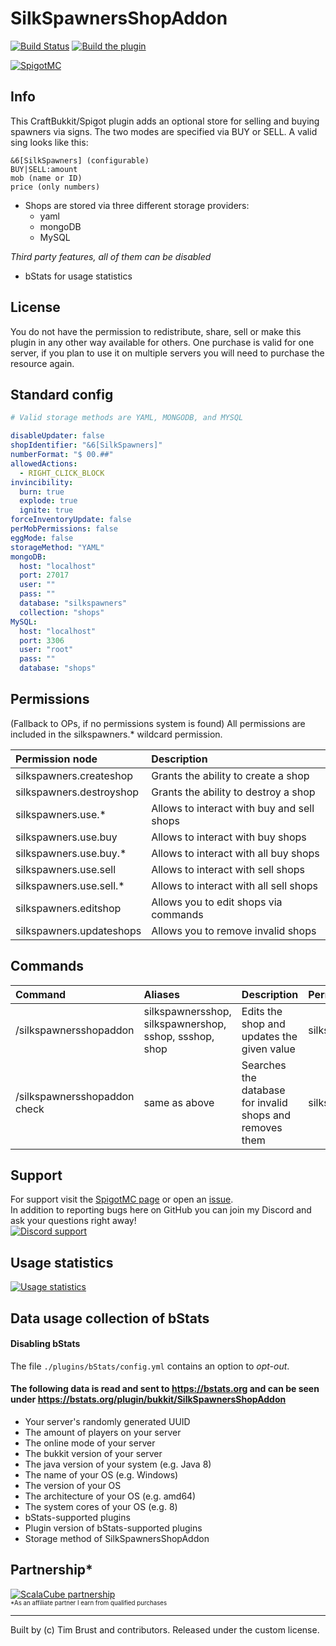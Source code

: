 # SilkSpawnersShopAddon

[![Build Status](https://ci.dustplanet.de/buildStatus/icon?job=SilkSpawnersShopAddon)](https://ci.dustplanet.de/job/SilkSpawnersShopAddon/)
[![Build the plugin](https://github.com/timbru31/SilkSpawnersShopAddon/workflows/Build%20the%20plugin/badge.svg)](https://github.com/timbru31/SilkSpawnersShopAddon/actions?query=workflow%3A%22Build+the+plugin%22)

[![SpigotMC](https://img.shields.io/badge/SpigotMC-v3.0.4-orange.svg)](https://www.spigotmc.org/resources/12028/)

## Info

This CraftBukkit/Spigot plugin adds an optional store for selling and buying spawners via signs.
The two modes are specified via BUY or SELL.
A valid sing looks like this:

```
&6[SilkSpawners] (configurable)
BUY|SELL:amount
mob (name or ID)
price (only numbers)
```

- Shops are stored via three different storage providers:
  - yaml
  - mongoDB
  - MySQL

_Third party features, all of them can be disabled_

- bStats for usage statistics

## License

You do not have the permission to redistribute, share, sell or make this plugin in any other way available for others.
One purchase is valid for one server, if you plan to use it on multiple servers you will need to purchase the resource again.

## Standard config

```yaml
# Valid storage methods are YAML, MONGODB, and MYSQL

disableUpdater: false
shopIdentifier: "&6[SilkSpawners]"
numberFormat: "$ 00.##"
allowedActions:
  - RIGHT_CLICK_BLOCK
invincibility:
  burn: true
  explode: true
  ignite: true
forceInventoryUpdate: false
perMobPermissions: false
eggMode: false
storageMethod: "YAML"
mongoDB:
  host: "localhost"
  port: 27017
  user: ""
  pass: ""
  database: "silkspawners"
  collection: "shops"
MySQL:
  host: "localhost"
  port: 3306
  user: "root"
  pass: ""
  database: "shops"
```

## Permissions

(Fallback to OPs, if no permissions system is found)
All permissions are included in the silkspawners.\* wildcard permission.

| Permission node          | Description                                |
| :----------------------- | :----------------------------------------- |
| silkspawners.createshop  | Grants the ability to create a shop        |
| silkspawners.destroyshop | Grants the ability to destroy a shop       |
| silkspawners.use.\*      | Allows to interact with buy and sell shops |
| silkspawners.use.buy     | Allows to interact with buy shops          |
| silkspawners.use.buy.\*  | Allows to interact with all buy shops      |
| silkspawners.use.sell    | Allows to interact with sell shops         |
| silkspawners.use.sell.\* | Allows to interact with all sell shops     |
| silkspawners.editshop    | Allows you to edit shops via commands      |
| silkspawners.updateshops | Allows you to remove invalid shops         |

## Commands

| Command                                                             | Aliases                                                | Description                                              | Permission node          |
| :------------------------------------------------------------------ | :----------------------------------------------------- | :------------------------------------------------------- | :----------------------- |
| /silkspawnersshopaddon <mode OR mob OR price OR amount> <new value> | silkspawnersshop, silkspawnershop, sshop, ssshop, shop | Edits the shop and updates the given value               | silkspawners.editshop    |
| /silkspawnersshopaddon check                                        | same as above                                          | Searches the database for invalid shops and removes them | silkspawners.updateshops |

## Support

For support visit the [SpigotMC page](https://www.spigotmc.org/resources/12028/) or open an [issue](https://github.com/timbru31/SilkSpawnersShopAddon/issues).  
In addition to reporting bugs here on GitHub you can join my Discord and ask your questions right away!  
[![Discord support](https://discordapp.com/api/guilds/387315912283521027/widget.png?style=banner2)](https://discord.gg/mbCRgzQRvj)

## Usage statistics

[![Usage statistics](https://bstats.org/signatures/bukkit/SilkSpawnersShopAddon.svg)](https://bstats.org/plugin/bukkit/SilkSpawnersShopAddon/272)

## Data usage collection of bStats

#### Disabling bStats

The file `./plugins/bStats/config.yml` contains an option to _opt-out_.

#### The following data is **read and sent** to https://bstats.org and can be seen under https://bstats.org/plugin/bukkit/SilkSpawnersShopAddon

- Your server's randomly generated UUID
- The amount of players on your server
- The online mode of your server
- The bukkit version of your server
- The java version of your system (e.g. Java 8)
- The name of your OS (e.g. Windows)
- The version of your OS
- The architecture of your OS (e.g. amd64)
- The system cores of your OS (e.g. 8)
- bStats-supported plugins
- Plugin version of bStats-supported plugins
- Storage method of SilkSpawnersShopAddon

## Partnership\*

[![ScalaCube partnership](https://scalacube.com/images/banners/modpack.jpg)](https://scalacube.com/p/_hosting_server_minecraft/2986301)  
<sub><sup>\*As an affiliate partner I earn from qualified purchases</sup></sub>

---

Built by (c) Tim Brust and contributors. Released under the custom license.
